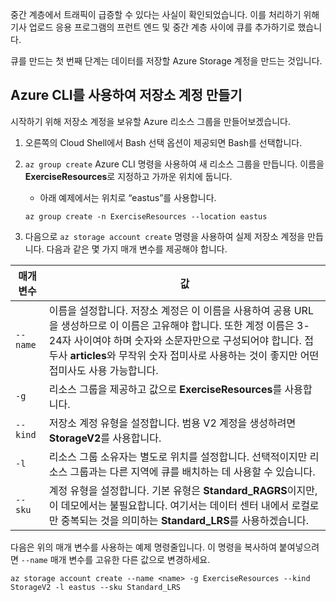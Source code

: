 중간 계층에서 트래픽이 급증할 수 있다는 사실이 확인되었습니다. 이를 처리하기 위해 기사 업로드 응용 프로그램의 프런트 엔드 및 중간 계층 사이에 큐를 추가하기로 했습니다.

큐를 만드는 첫 번째 단계는 데이터를 저장할 Azure Storage 계정을 만드는 것입니다.

## <a name="create-a-storage-account-with-the-azure-cli"></a>Azure CLI를 사용하여 저장소 계정 만들기

시작하기 위해 저장소 계정을 보유할 Azure 리소스 그룹을 만들어보겠습니다.

1. 오른쪽의 Cloud Shell에서 Bash 선택 옵션이 제공되면 Bash를 선택합니다.

1. `az group create` Azure CLI 명령을 사용하여 새 리소스 그룹을 만듭니다. 이름을 **ExerciseResources**로 지정하고 가까운 위치에 둡니다. 
    - 아래 예제에서는 위치로 “eastus”를 사용합니다.

    ```azurecli
    az group create -n ExerciseResources --location eastus
    ```
        
1. 다음으로 `az storage account create` 명령을 사용하여 실제 저장소 계정을 만듭니다. 다음과 같은 몇 가지 매개 변수를 제공해야 합니다.

| 매개 변수 | 값 |
|-----------|-------|
| `--name`  | 이름을 설정합니다. 저장소 계정은 이 이름을 사용하여 공용 URL을 생성하므로 이 이름은 고유해야 합니다. 또한 계정 이름은 3-24자 사이여야 하며 숫자와 소문자만으로 구성되어야 합니다. 접두사 **articles**와 무작위 숫자 접미사로 사용하는 것이 좋지만 어떤 접미사도 사용 가능합니다. |
| `-g`        | 리소스 그룹을 제공하고 값으로 **ExerciseResources**를 사용합니다. |
| `--kind`    | 저장소 계정 유형을 설정합니다. 범용 V2 계정을 생성하려면 **StorageV2**를 사용합니다. |
| `-l`        | 리소스 그룹 소유자는 별도로 위치를 설정합니다. 선택적이지만 리소스 그룹과는 다른 지역에 큐를 배치하는 데 사용할 수 있습니다. |
| `--sku`     | 계정 유형을 설정합니다. 기본 유형은 **Standard_RAGRS**이지만, 이 데모에서는 불필요합니다. 여기서는 데이터 센터 내에서 로컬로만 중복되는 것을 의미하는 **Standard_LRS**를 사용하겠습니다. |

다음은 위의 매개 변수를 사용하는 예제 명령줄입니다. 이 명령을 복사하여 붙여넣으려면 `--name` 매개 변수를 고유한 다른 값으로 변경하세요.

```azurecli
az storage account create --name <name> -g ExerciseResources --kind StorageV2 -l eastus --sku Standard_LRS
```